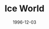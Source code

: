 ---
mission_id: iceworld
slug: "ice-world"
editorsChoice:
title: "Ice World"
authors: 
    - "Tim Smulders"
date: 1996-12-03
filename: "icewld20.zip"
description: "Intelligence has located the Emperor's Spynet headquarters. The Alliance is setting up an offensive immediately, but the base is protected by an energy shield. You are being assigned to take the shield generator out in order to open up the base to orbital assault."
cover: "iceworld.png"
levelReplaced:	ROBOTICS
difficulty: yes
bm:	yes
fme: yes
wax: yes
three_do: yes
voc: yes
gmd: no
vue: no
lfd: no
base: "New level from scratch" 
editors: "WDFUSE"

---